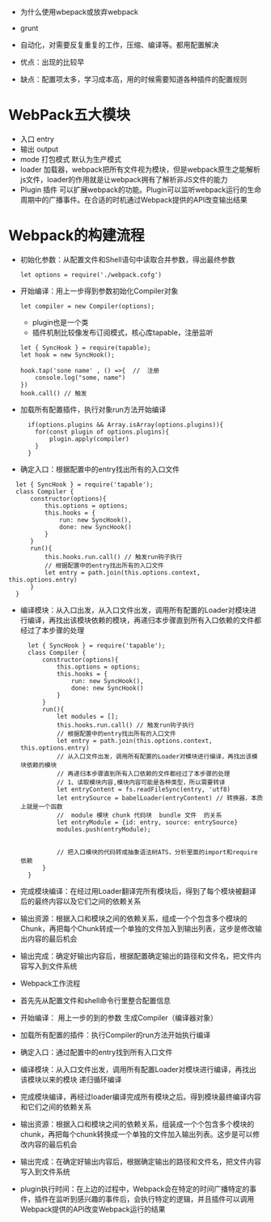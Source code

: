 * 为什么使用wbepack或放弃webpack

* grunt
* 自动化，对需要反复重复的工作，压缩、编译等。都用配置解决
* 优点：出现的比较早
* 缺点：配置项太多，学习成本高，用的时候需要知道各种插件的配置规则

# WebPack五大模块

* 入口 entry
* 输出 output
* mode 打包模式  默认为生产模式
* loader 加载器，webpack把所有文件视为模块，但是webpack原生之能解析js文件，loader的作用就是让webpack拥有了解析非JS文件的能力
* Plugin  插件 可以扩展webpack的功能。Plugin可以监听webpack运行的生命周期中的广播事件。在合适的时机通过Webpack提供的API改变输出结果

# Webpack的构建流程
* 初始化参数：从配置文件和Shell语句中读取合并参数，得出最终参数
  ```
  let options = require('./webpack.cofg')
  ```
* 开始编译：用上一步得到参数初始化Compiler对象
  ```
  let compiler = new Compiler(options);
  ```
    * plugin也是一个类
    * 插件机制比较像发布订阅模式，核心库tapable，注册监听
    ```
    let { SyncHook } = require(tapable);
    let hook = new SyncHook();

    hook.tap('sone name' , () =>{  //  注册
        console.log("some, name")
    })
    hook.call() // 触发
    ```
* 加载所有配置插件，执行对象run方法开始编译
  ```
    if(options.plugins && Array.isArray(options.plugins)){
      for(const plugin of options.plugins){
          plugin.apply(compiler)
      }
    }
  ```
*  确定入口：根据配置中的entry找出所有的入口文件
  ```
    let { SyncHook } = require('tapable');
    class Compiler {
        constructor(options){
            this.options = options;
            this.hooks = {
                run: new SyncHook(),
                done: new SyncHook()
            }
        }
        run(){
            this.hooks.run.call() // 触发run钩子执行
            // 根据配置中的entry找出所有的入口文件
            let entry = path.join(this.options.context, this.options.entry)
        }
    }
  ```

* 编译模块：从入口出发，从入口文件出发，调用所有配置的Loader对模块进行编译，再找出该模块依赖的模块，再递归本步骤直到所有入口依赖的文件都经过了本步骤的处理
  ```
    let { SyncHook } = require('tapable');
    class Compiler {
        constructor(options){
            this.options = options;
            this.hooks = {
                run: new SyncHook(),
                done: new SyncHook()
            }
        }
        run(){
            let modules = [];
            this.hooks.run.call() // 触发run钩子执行
            // 根据配置中的entry找出所有的入口文件
            let entry = path.join(this.options.context, this.options.entry)
            // 从入口文件出发，调用所有配置的Loader对模块进行编译，再找出该模块依赖的模块
            // 再递归本步骤直到所有入口依赖的文件都经过了本步骤的处理
            // 1、读取模块内容,模块内容可能是各种类型，所以需要转译
            let entryContent = fs.readFileSync(entry, 'utf8)
            let entrySource = babelLoader(entryContent) // 转换器，本质上就是一个函数
            //  module 模块 chunk 代码块  bundle 文件  的关系
            let entryModule = {id: entry, source: entrySource}
            modules.push(entryModule);


            // 把入口模块的代码转成抽象语法树ATS，分析里面的import和require依赖
        }
    }
  ```
* 完成模块编译：在经过用Loader翻译完所有模块后，得到了每个模块被翻译后的最终内容以及它们之间的依赖关系
* 输出资源：根据入口和模块之间的依赖关系，组成一个个包含多个模块的Chunk，再把每个Chunk转成一个单独的文件加入到输出列表，这步是修改输出内容的最后机会
* 输出完成：确定好输出内容后，根据配置确定输出的路径和文件名，把文件内容写入到文件系统







* Webpack工作流程

* 首先先从配置文件和shell命令行里整合配置信息
* 开始编译： 用上一步的到的参数 生成Compiler（编译器对象）
* 加载所有配置的插件：执行Compiler的run方法开始执行编译
* 确定入口：通过配置中的entry找到所有入口文件
* 编译模块：从入口文件出发，调用所有配置Loader对模块进行编译，再找出该模块以来的模块 递归循环编译
* 完成模块编译，再经过loader编译完成所有模块之后。得到模块最终编译内容和它们之间的依赖关系
* 输出资源：根据入口和模块之间的依赖关系，组装成一个个包含多个模块的chunk，再把每个chunk转换成一个单独的文件加入输出列表。这步是可以修改内容的最后机会
* 输出完成：在确定好输出内容后，根据确定输出的路径和文件名，把文件内容写入到文件系统
* plugin执行时间：在上边的过程中，Webpack会在特定的时间广播特定的事件，插件在监听到感兴趣的事件后，会执行特定的逻辑，并且插件可以调用Webpack提供的API改变Webpack运行的结果